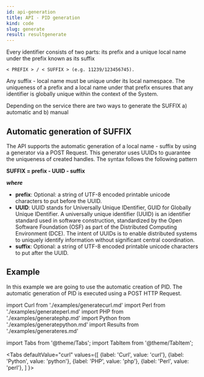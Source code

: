 ```yaml
---
id: api-generation
title: API - PID generation
kind: code
slug: generate
result: resultgenerate
---
```


Every identifier consists of two parts: its prefix and a unique local name under the prefix known as its suffix

```
< PREFIX > / < SUFFIX > (e.g. 11239/123456745).
```

Any suffix - local name must be unique under its local namespace. The uniqueness of a prefix and a local name under that prefix ensures that any identifier is globally unique within the context of the System.


Depending on the service there are two ways to generate the SUFFIX a) automatic and b) manual


## Automatic generation of SUFFIX

The API supports the automatic generation of a local name - suffix by using a generator via a POST Request. This generator uses UUIDs to guarantee the uniqueness of created handles. The syntax follows the following pattern

<span class="txtcenter"><strong>SUFFIX = prefix - UUID - suffix </strong></span>

***where***

- **prefix**: Optional: a string of UTF-8 encoded printable unicode characters to put before the UUID.
- **UUID**: UUID stands for Universally Unique IDentifier, GUID for Globally Unique IDentifier. A universally unique identifier (UUID) is an identifier standard used in software construction, standardized by the Open Software Foundation (OSF) as part of the Distributed Computing Environment (DCE). The intent of UUIDs is to enable distributed systems to uniquely identify information without significant central coordination.
- **suffix**: Optional: a string of UTF-8 encoded printable unicode characters to put after the UUID.


## Example

In this example we are going to use the automatic creation of PID. The automatic generation of PID is executed using a POST HTTP Request.


import Curl     from './examples/generatecurl.md'
import Perl     from './examples/generateperl.md'
import PHP      from './examples/generatephp.md'
import Python   from './examples/generatepython.md'
import Results  from './examples/generateres.md'


import Tabs from '@theme/Tabs';
import TabItem from '@theme/TabItem';

<Tabs
  defaultValue="curl"
  values={[
    {label: 'Curl',     value: 'curl'},
    {label: 'Python',   value: 'python'},
    {label: 'PHP',      value: 'php'},
    {label: 'Perl',     value: 'perl'},
  ]
}>
<TabItem value="curl">

<Curl />

</TabItem>
<TabItem value="python">

<Python />

</TabItem>
<TabItem value="php">

<PHP />

</TabItem>
<TabItem value="perl">

<Perl />

</TabItem>
</Tabs>


<Results />


